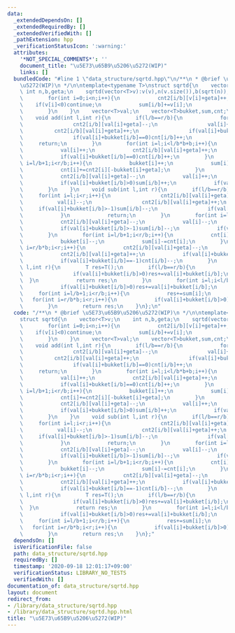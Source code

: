 ```yaml
---
data:
  _extendedDependsOn: []
  _extendedRequiredBy: []
  _extendedVerifiedWith: []
  _pathExtension: hpp
  _verificationStatusIcon: ':warning:'
  attributes:
    '*NOT_SPECIAL_COMMENTS*': ''
    document_title: "\u5E73\u65B9\u5206\u5272(WIP)"
    links: []
  bundledCode: "#line 1 \"data_structure/sqrtd.hpp\"\n/**\n * @brief \u5E73\u65B9\u5206\
    \u5272(WIP)\n */\n\ntemplate<typename T>\nstruct sqrtd{\n    vector<T>v;\n   \
    \ int n,b,geta;\n    sqrtd(vector<T>v):v(v),n(v.size()),b(sqrt(n)),geta(n),val(v),bukket((n+b)/b),sum((n+b)/b),cnt((n+b)/b),cnt2((n+b)/b,vector<int>(2*n)){\n\
    \        for(int i=0;i<n;i++){\n            cnt2[i/b][v[i]+geta]++;\n        \
    \    if(v[i]<0)continue;\n            sum[i/b]+=v[i];\n            cnt[i/b]++;\n\
    \        }\n    }\n    vector<T>val;\n    vector<T>bukket,sum,cnt;\n    vector<vector<int>>cnt2;\n\
    \    void add(int l,int r){\n        if(l/b==r/b){\n            for(int i=l;i<r;i++){\n\
    \                cnt2[i/b][val[i]+geta]--;\n                val[i]++;\n      \
    \          cnt2[i/b][val[i]+geta]++;\n                if(val[i]+bukket[i/b]>0)sum[i/b]++;\n\
    \                if(val[i]+bukket[i/b]==0)cnt[i/b]++;\n            }\n       \
    \     return;\n        }\n        for(int i=l;i<l/b*b+b;i++){\n            cnt2[i/b][val[i]+geta]--;\n\
    \            val[i]++;\n            cnt2[i/b][val[i]+geta]++;\n            if(val[i]+bukket[i/b]>0)sum[i/b]++;\n\
    \            if(val[i]+bukket[i/b]==0)cnt[i/b]++;\n        }\n        for(int\
    \ i=l/b+1;i<r/b;i++){\n            bukket[i]++;\n            sum[i]+=cnt[i];\n\
    \            cnt[i]+=cnt2[i][-bukket[i]+geta];\n        }\n        for(int i=r/b*b;i<r;i++){\n\
    \            cnt2[i/b][val[i]+geta]--;\n            val[i]++;\n            cnt2[i/b][val[i]+geta]++;\n\
    \            if(val[i]+bukket[i/b]>0)sum[i/b]++;\n            if(val[i]+bukket[i/b]==0)cnt[i/b]++;\n\
    \        }\n    }\n    void sub(int l,int r){\n        if(l/b==r/b){\n       \
    \     for(int i=l;i<r;i++){\n                cnt2[i/b][val[i]+geta]--;\n     \
    \           val[i]--;\n                cnt2[i/b][val[i]+geta]++;\n           \
    \     if(val[i]+bukket[i/b]>-1)sum[i/b]--;\n                if(val[i]+bukket[i/b]==-1)cnt[i/b]--;\n\
    \            }\n            return;\n        }\n        for(int i=l;i<l/b*b+b;i++){\n\
    \            cnt2[i/b][val[i]+geta]--;\n            val[i]--;\n            cnt2[i/b][val[i]+geta]++;\n\
    \            if(val[i]+bukket[i/b]>-1)sum[i/b]--;\n            if(val[i]+bukket[i/b]==-1)cnt[i/b]--;\n\
    \        }\n        for(int i=l/b+1;i<r/b;i++){\n            cnt[i]-=cnt2[i][-bukket[i]+geta];\n\
    \            bukket[i]--;\n            sum[i]-=cnt[i];\n        }\n        for(int\
    \ i=r/b*b;i<r;i++){\n            cnt2[i/b][val[i]+geta]--;\n            val[i]--;\n\
    \            cnt2[i/b][val[i]+geta]++;\n            if(val[i]+bukket[i/b]>-1)sum[i/b]--;\n\
    \            if(val[i]+bukket[i/b]==-1)cnt[i/b]--;\n        }\n    }\n    T query(int\
    \ l,int r){\n        T res=T();\n        if(l/b==r/b){\n            for(int i=l;i<r;i++){\n\
    \                if(val[i]+bukket[i/b]>0)res+=val[i]+bukket[i/b];\n          \
    \  }\n            return res;\n        }\n        for(int i=l;i<l/b*b+b;i++){\n\
    \            if(val[i]+bukket[i/b]>0)res+=val[i]+bukket[i/b];\n        }\n   \
    \     for(int i=l/b+1;i<r/b;i++){\n            res+=sum[i];\n        }\n     \
    \   for(int i=r/b*b;i<r;i++){\n            if(val[i]+bukket[i/b]>0)res+=val[i]+bukket[i/b];\n\
    \        }\n        return res;\n    }\n};\n"
  code: "/**\n * @brief \u5E73\u65B9\u5206\u5272(WIP)\n */\n\ntemplate<typename T>\n\
    struct sqrtd{\n    vector<T>v;\n    int n,b,geta;\n    sqrtd(vector<T>v):v(v),n(v.size()),b(sqrt(n)),geta(n),val(v),bukket((n+b)/b),sum((n+b)/b),cnt((n+b)/b),cnt2((n+b)/b,vector<int>(2*n)){\n\
    \        for(int i=0;i<n;i++){\n            cnt2[i/b][v[i]+geta]++;\n        \
    \    if(v[i]<0)continue;\n            sum[i/b]+=v[i];\n            cnt[i/b]++;\n\
    \        }\n    }\n    vector<T>val;\n    vector<T>bukket,sum,cnt;\n    vector<vector<int>>cnt2;\n\
    \    void add(int l,int r){\n        if(l/b==r/b){\n            for(int i=l;i<r;i++){\n\
    \                cnt2[i/b][val[i]+geta]--;\n                val[i]++;\n      \
    \          cnt2[i/b][val[i]+geta]++;\n                if(val[i]+bukket[i/b]>0)sum[i/b]++;\n\
    \                if(val[i]+bukket[i/b]==0)cnt[i/b]++;\n            }\n       \
    \     return;\n        }\n        for(int i=l;i<l/b*b+b;i++){\n            cnt2[i/b][val[i]+geta]--;\n\
    \            val[i]++;\n            cnt2[i/b][val[i]+geta]++;\n            if(val[i]+bukket[i/b]>0)sum[i/b]++;\n\
    \            if(val[i]+bukket[i/b]==0)cnt[i/b]++;\n        }\n        for(int\
    \ i=l/b+1;i<r/b;i++){\n            bukket[i]++;\n            sum[i]+=cnt[i];\n\
    \            cnt[i]+=cnt2[i][-bukket[i]+geta];\n        }\n        for(int i=r/b*b;i<r;i++){\n\
    \            cnt2[i/b][val[i]+geta]--;\n            val[i]++;\n            cnt2[i/b][val[i]+geta]++;\n\
    \            if(val[i]+bukket[i/b]>0)sum[i/b]++;\n            if(val[i]+bukket[i/b]==0)cnt[i/b]++;\n\
    \        }\n    }\n    void sub(int l,int r){\n        if(l/b==r/b){\n       \
    \     for(int i=l;i<r;i++){\n                cnt2[i/b][val[i]+geta]--;\n     \
    \           val[i]--;\n                cnt2[i/b][val[i]+geta]++;\n           \
    \     if(val[i]+bukket[i/b]>-1)sum[i/b]--;\n                if(val[i]+bukket[i/b]==-1)cnt[i/b]--;\n\
    \            }\n            return;\n        }\n        for(int i=l;i<l/b*b+b;i++){\n\
    \            cnt2[i/b][val[i]+geta]--;\n            val[i]--;\n            cnt2[i/b][val[i]+geta]++;\n\
    \            if(val[i]+bukket[i/b]>-1)sum[i/b]--;\n            if(val[i]+bukket[i/b]==-1)cnt[i/b]--;\n\
    \        }\n        for(int i=l/b+1;i<r/b;i++){\n            cnt[i]-=cnt2[i][-bukket[i]+geta];\n\
    \            bukket[i]--;\n            sum[i]-=cnt[i];\n        }\n        for(int\
    \ i=r/b*b;i<r;i++){\n            cnt2[i/b][val[i]+geta]--;\n            val[i]--;\n\
    \            cnt2[i/b][val[i]+geta]++;\n            if(val[i]+bukket[i/b]>-1)sum[i/b]--;\n\
    \            if(val[i]+bukket[i/b]==-1)cnt[i/b]--;\n        }\n    }\n    T query(int\
    \ l,int r){\n        T res=T();\n        if(l/b==r/b){\n            for(int i=l;i<r;i++){\n\
    \                if(val[i]+bukket[i/b]>0)res+=val[i]+bukket[i/b];\n          \
    \  }\n            return res;\n        }\n        for(int i=l;i<l/b*b+b;i++){\n\
    \            if(val[i]+bukket[i/b]>0)res+=val[i]+bukket[i/b];\n        }\n   \
    \     for(int i=l/b+1;i<r/b;i++){\n            res+=sum[i];\n        }\n     \
    \   for(int i=r/b*b;i<r;i++){\n            if(val[i]+bukket[i/b]>0)res+=val[i]+bukket[i/b];\n\
    \        }\n        return res;\n    }\n};"
  dependsOn: []
  isVerificationFile: false
  path: data_structure/sqrtd.hpp
  requiredBy: []
  timestamp: '2020-09-18 12:01:17+09:00'
  verificationStatus: LIBRARY_NO_TESTS
  verifiedWith: []
documentation_of: data_structure/sqrtd.hpp
layout: document
redirect_from:
- /library/data_structure/sqrtd.hpp
- /library/data_structure/sqrtd.hpp.html
title: "\u5E73\u65B9\u5206\u5272(WIP)"
---
```

